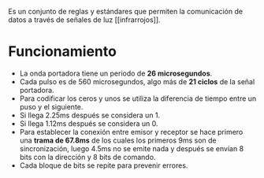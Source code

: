Es un conjunto de reglas y estándares que permiten la comunicación de datos a través de señales de luz [[infrarrojos]].

# Funcionamiento
+ La onda portadora tiene un periodo de **26 microsegundos**.
+ Cada pulso es de 560 microsegundos, algo más de **21 ciclos** de la señal portadora.
+ Para codificar los ceros y unos se utiliza la diferencia de tiempo entre un puso y el siguiente. 
+ Si llega 2.25ms después se considera un 1.
+ Si llega 1.12ms después se considera un 0.
+ Para establecer la conexión entre emisor y receptor se hace primero una **trama de 67.8ms** de los cuales los primeros 9ms son de sincronización, luego 4.5ms no se emite nada y después se envían 8 bits con la dirección y 8 bits de comando.
+ Cada bloque de bits se repite para prevenir errores.